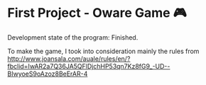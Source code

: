 # First Project - Oware Game :video_game:

Development state of the program: 
Finished.

To make the game, I took into consideration mainly the rules from
http://www.joansala.com/auale/rules/en/?fbclid=IwAR2a7Q36JA5QFlDjchHP53qn7Kz8fG9_-UD--BIwyoeS9oAzoz8BeErAR-4
